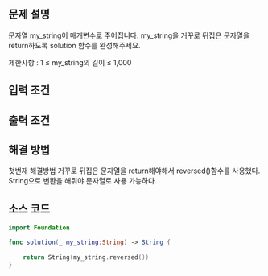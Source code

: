 ## 문제 설명
문자열 my_string이 매개변수로 주어집니다. my_string을 거꾸로 뒤집은 문자열을 return하도록 solution 함수를 완성해주세요.

제한사항 : 1 ≤ my_string의 길이 ≤ 1,000

## 입력 조건

## 출력 조건

## 해결 방법
첫번재 해결방법
거꾸로 뒤집은 문자열을 return해야해서 reversed()함수를 사용했다. 
String으로 변환을 해줘야 문자열로 사용 가능하다.


## 소스 코드
``` Swift
import Foundation

func solution(_ my_string:String) -> String {
    
    return String(my_string.reversed())
}

```